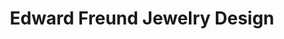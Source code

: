---
title: "Edward Freund Jewelry Design"
url: /traverse-city/edward-freund-jewelry-design/
shop: jewelry
---